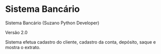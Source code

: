 # Sistema Bancário
Sistema Bancário (Suzano Python Developer)

Versão 2.0

Sistema efetua cadastro do cliente, cadastro da conta, depósito, saque e mostra o extrato.
